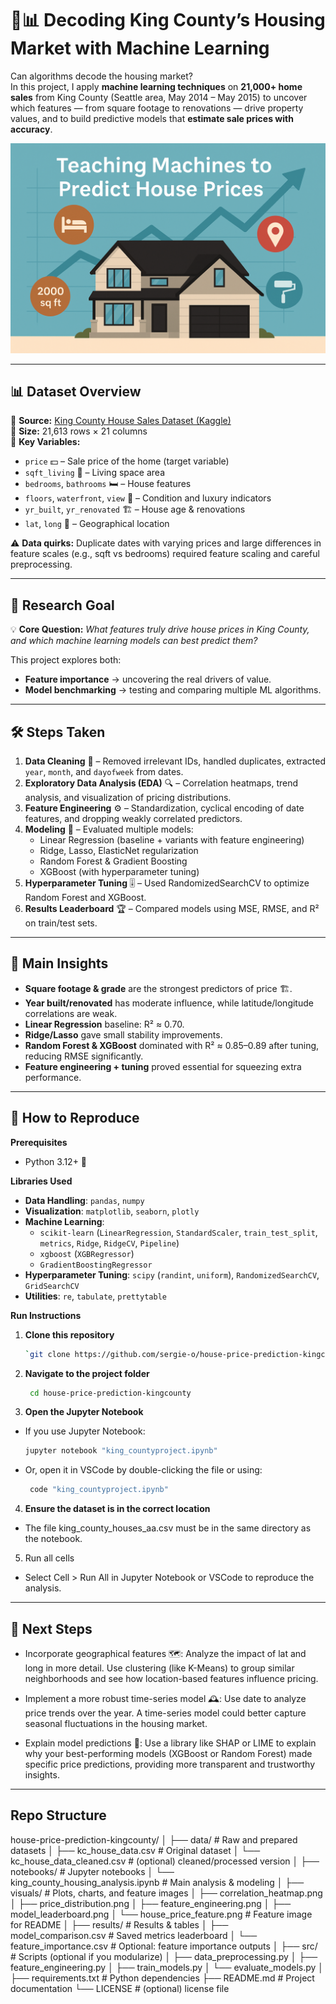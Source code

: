 # 🏡📊 Decoding King County’s Housing Market with Machine Learning  

Can algorithms decode the housing market?  
In this project, I apply **machine learning techniques** on **21,000+ home sales** from King County (Seattle area, May 2014 – May 2015) to uncover which features — from square footage to renovations — drive property values, and to build predictive models that **estimate sale prices with accuracy**.  

<p align="center">
  <img src="https://github.com/sergie-o/house-price-prediction-kingcounty/blob/main/651ECB65-0269-4014-9BCF-FAC3D2A46F2F.png" width="800">
</p>

---

## 📊 **Dataset Overview**
📌 **Source:** [King County House Sales Dataset (Kaggle)](https://www.kaggle.com/datasets/harlfoxem/housesalesprediction)  
📏 **Size:** 21,613 rows × 21 columns  
🔑 **Key Variables:**  
- `price` 💵 – Sale price of the home (target variable)  
- `sqft_living` 📐 – Living space area  
- `bedrooms`, `bathrooms` 🛏 – House features  
- `floors`, `waterfront`, `view` 🌅 – Condition and luxury indicators  
- `yr_built`, `yr_renovated` 🏗 – House age & renovations  
- `lat`, `long` 📍 – Geographical location  

⚠ **Data quirks:** Duplicate dates with varying prices and large differences in feature scales (e.g., sqft vs bedrooms) required feature scaling and careful preprocessing.  

---

## 🎯 **Research Goal**
💡 **Core Question:** *What features truly drive house prices in King County, and which machine learning models can best predict them?*  

This project explores both:  
- **Feature importance** → uncovering the real drivers of value.  
- **Model benchmarking** → testing and comparing multiple ML algorithms.  

---

## 🛠 **Steps Taken**
1. **Data Cleaning** 🧹 – Removed irrelevant IDs, handled duplicates, extracted `year`, `month`, and `dayofweek` from dates.  
2. **Exploratory Data Analysis (EDA)** 🔍 – Correlation heatmaps, trend analysis, and visualization of pricing distributions.  
3. **Feature Engineering** ⚙️ – Standardization, cyclical encoding of date features, and dropping weakly correlated predictors.  
4. **Modeling** 🤖 – Evaluated multiple models:
   - Linear Regression (baseline + variants with feature engineering)  
   - Ridge, Lasso, ElasticNet regularization  
   - Random Forest & Gradient Boosting  
   - XGBoost (with hyperparameter tuning)  
5. **Hyperparameter Tuning** 🎚 – Used RandomizedSearchCV to optimize Random Forest and XGBoost.  
6. **Results Leaderboard** 🏆 – Compared models using MSE, RMSE, and R² on train/test sets.  

---

## 🚀 **Main Insights**
- **Square footage & grade** are the strongest predictors of price 🏗.  
- **Year built/renovated** has moderate influence, while latitude/longitude correlations are weak.  
- **Linear Regression** baseline: R² ≈ 0.70.  
- **Ridge/Lasso** gave small stability improvements.  
- **Random Forest & XGBoost** dominated with R² ≈ 0.85–0.89 after tuning, reducing RMSE significantly.  
- **Feature engineering + tuning** proved essential for squeezing extra performance.  

---

## 🔄 How to Reproduce  

**Prerequisites**  
- Python 3.12+ 🐍  

**Libraries Used**  
- **Data Handling**: `pandas`, `numpy`  
- **Visualization**: `matplotlib`, `seaborn`, `plotly`  
- **Machine Learning**:  
  - `scikit-learn` (`LinearRegression`, `StandardScaler`, `train_test_split`, `metrics`, `Ridge`, `RidgeCV`, `Pipeline`)  
  - `xgboost` (`XGBRegressor`)  
  - `GradientBoostingRegressor`  
- **Hyperparameter Tuning**: `scipy` (`randint`, `uniform`), `RandomizedSearchCV`, `GridSearchCV`  
- **Utilities**: `re`, `tabulate`, `prettytable`  

**Run Instructions**  
1. **Clone this repository**  
   ```bash
   `git clone https://github.com/sergie-o/house-price-prediction-kingcounty.git`
2. **Navigate to the project folder**
   ```bash
    cd house-price-prediction-kingcounty
3. **Open the Jupyter Notebook**
- If you use Jupyter Notebook:
   ```bash
   jupyter notebook "king_countyproject.ipynb"
- Or, open it in VSCode by double-clicking the file or using:
   ```bash
    code "king_countyproject.ipynb"
4. **Ensure the dataset is in the correct location**
- The file king_county_houses_aa.csv must be in the same directory as the notebook.
5. Run all cells
- Select Cell > Run All in Jupyter Notebook or VSCode to reproduce the analysis.

---

## 🚀 Next Steps
-  Incorporate geographical features 🗺️: Analyze the impact of lat and long in more detail. Use clustering (like K-Means) to group similar neighborhoods and see how location-based features influence pricing.

-  Implement a more robust time-series model 🕰️: Use date to analyze price trends over the year. A time-series model could better capture seasonal fluctuations in the housing market.

-  Explain model predictions 🤖: Use a library like SHAP or LIME to explain why your best-performing models (XGBoost or Random Forest) made specific price predictions, providing more transparent and trustworthy insights.

---
## Repo Structure

house-price-prediction-kingcounty/
│
├── data/                               # Raw and prepared datasets
│   ├── kc_house_data.csv                # Original dataset
│   └── kc_house_data_cleaned.csv        # (optional) cleaned/processed version
│
├── notebooks/                          # Jupyter notebooks
│   └── king_county_housing_analysis.ipynb   # Main analysis & modeling
│
├── visuals/                            # Plots, charts, and feature images
│   ├── correlation_heatmap.png
│   ├── price_distribution.png
│   ├── feature_engineering.png
│   ├── model_leaderboard.png
│   └── house_price_feature.png          # Feature image for README
│
├── results/                            # Results & tables
│   ├── model_comparison.csv             # Saved metrics leaderboard
│   └── feature_importance.csv           # Optional: feature importance outputs
│
├── src/                                # Scripts (optional if you modularize)
│   ├── data_preprocessing.py
│   ├── feature_engineering.py
│   ├── train_models.py
│   └── evaluate_models.py
│
├── requirements.txt                    # Python dependencies
├── README.md                           # Project documentation
└── LICENSE                             # (optional) license file
